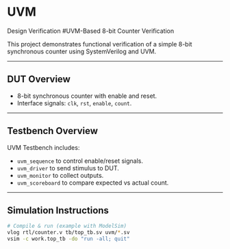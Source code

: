 # UVM
Design Verification
#UVM-Based 8-bit Counter Verification

This project demonstrates functional verification of a simple 8-bit synchronous counter using SystemVerilog and UVM.

---

## DUT Overview

- 8-bit synchronous counter with enable and reset.
- Interface signals: `clk`, `rst`, `enable`, `count`.

---

##  Testbench Overview

UVM Testbench includes:
- `uvm_sequence` to control enable/reset signals.
- `uvm_driver` to send stimulus to DUT.
- `uvm_monitor` to collect outputs.
- `uvm_scoreboard` to compare expected vs actual count.

---

##  Simulation Instructions

```bash
# Compile & run (example with ModelSim)
vlog rtl/counter.v tb/top_tb.sv uvm/*.sv
vsim -c work.top_tb -do "run -all; quit"
